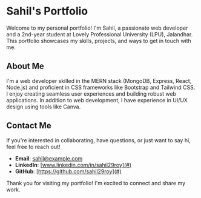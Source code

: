 # Sahil's Portfolio

Welcome to my personal portfolio! I'm Sahil, a passionate web developer and a 2nd-year student at Lovely Professional University (LPU), Jalandhar. This portfolio showcases my skills, projects, and ways to get in touch with me.

## About Me

I'm a web developer skilled in the MERN stack (MongoDB, Express, React, Node.js) and proficient in CSS frameworks like Bootstrap and Tailwind CSS. I enjoy creating seamless user experiences and building robust web applications. In addition to web development, I have experience in UI/UX design using tools like Canva.


## Contact Me

If you're interested in collaborating, have questions, or just want to say hi, feel free to reach out!

- **Email**: sahil@example.com
- **LinkedIn**: [www.linkedin.com/in/sahil29roy](#)
- **GitHub**: [https://github.com/sahil29roy](#)

Thank you for visiting my portfolio! I'm excited to connect and share my work.
